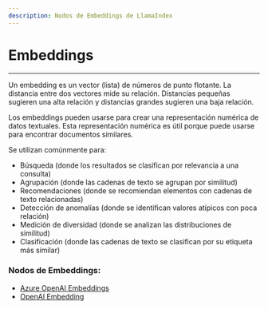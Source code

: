 ```yaml
---
description: Nodos de Embeddings de LlamaIndex
---
```


# Embeddings

***

Un embedding es un vector (lista) de números de punto flotante. La distancia entre dos vectores mide su relación. Distancias pequeñas sugieren una alta relación y distancias grandes sugieren una baja relación.

Los embeddings pueden usarse para crear una representación numérica de datos textuales. Esta representación numérica es útil porque puede usarse para encontrar documentos similares.

Se utilizan comúnmente para:

* Búsqueda (donde los resultados se clasifican por relevancia a una consulta)
* Agrupación (donde las cadenas de texto se agrupan por similitud)
* Recomendaciones (donde se recomiendan elementos con cadenas de texto relacionadas)
* Detección de anomalías (donde se identifican valores atípicos con poca relación)
* Medición de diversidad (donde se analizan las distribuciones de similitud)
* Clasificación (donde las cadenas de texto se clasifican por su etiqueta más similar)

### Nodos de Embeddings:

* [Azure OpenAI Embeddings](azure-openai-embeddings.md)
* [OpenAI Embedding](openai-embedding.md)
